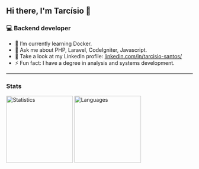## Hi there, I'm Tarcísio 👋

### 💻 Backend developer

-	:elephant: I’m currently learning  Docker.
- 💬  Ask me about PHP, Laravel, CodeIgniter, Javascript.
-  :busts_in_silhouette:  Take a look at my LinkedIn profile: [linkedin.com/in/tarcisio-santos/](https://www.linkedin.com/in/tarc%C3%ADsio-santos-j%C3%BAnior-b40382115/)
- ⚡ Fun fact: I have a degree in analysis and systems development.

<hr />

### Stats

<div>
 <img src="https://github-readme-stats.vercel.app/api/top-langs/?username=tarcisiodev1&theme=dracula&layout=compact" alt="Statistics" height="180" /> 
    <img src="https://github-readme-stats.vercel.app/api?username=tarcisiodev1&theme=dracula&layout=compact" alt="Languages" height="180"   />
</div>
 
